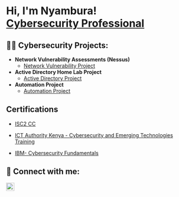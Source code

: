 <h1>Hi, I'm Nyambura! <br/><a href="https://www.linkedin.com/in/nyambura-njoroge-15a641275">Cybersecurity Professional</a></h1>

<h2>👨‍💻 Cybersecurity Projects:</h2>

- <b>Network Vulnerability Assessments (Nessus)</b>
  - [Network Vulnerability Project](https://github.com/nyamburanj/networkvulnerability)
- <b>Active Directory Home Lab Project</b>
  - [Active Directory Project](https://github.com/nyamburanj/activedirectoryhomelab)
- <b>Automation Project</b>
  - [Automation Project](https://github.com/nyamburanj/activedirectoryhomelab)


<h2> Certifications</h2>

- [ISC2 CC](https://github.com/user-attachments/files/16392154/1720453749362.pdf)


- [ICT Authority Kenya - Cybersecurity and Emerging Technologies Training](https://github.com/user-attachments/files/16392130/nyamburanjoroge22gmail-com-1608-1618-20240527-881800f8ce.pdf)

    
- [IBM- Cybersecurity Fundamentals](https://www.credly.com/badges/c4d2b213-e06c-40f1-b7a9-eb4a026cf153/linked_in_profile)


<h2> 🤳 Connect with me:</h2>

[<img align="left" alt="JoshMadakor | LinkedIn" width="22px" src="https://cdn.jsdelivr.net/npm/simple-icons@v3/icons/linkedin.svg" />][linkedin]

[linkedin]: https://www.linkedin.com/in/nyambura-njoroge-15a641275

<!--
**joshmadakor1/joshmadakor1** is a ✨ _special_ ✨ repository because its `README.md` (this file) appears on your GitHub profile.

Here are some ideas to get you started:

- 🔭 I’m currently working on ...
- 🌱 I’m currently learning ...
- 👯 I’m looking to collaborate on ...
- 🤔 I’m looking for help with ...
- 💬 Ask me about ...
- 📫 How to reach me: ...
- 😄 Pronouns: ...
- ⚡ Fun fact: ...
-->
